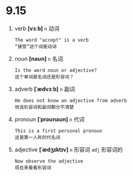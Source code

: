 # 9.15

1. verb **[vɜːb]** `n` 动词

   ```
   The word "accept" is a verb
   “接受”这个词是动词
   ```

2. noun **[naʊn]** `n` 名词

   ```
   Is the word noun or adjective?
   这个单词是名词还是形容词？
   ```

3. adverb **[ˈædvɜːb]** `n` 副词

   ```
   He does not know an adjective from adverb
   他连形容词和副词都分不清楚
   ```

4. pronoun **[ˈprəʊnaʊn]** `n` 代词

   ```
   This is a first personal pronoun
   这是第一人称的代名词
   ```

5. adjective **[ˈædʒɪktɪv]** `n` 形容词 `adj` 形容词的
   ```
   Now observe the adjective
   现在来看看形容词
   ```
